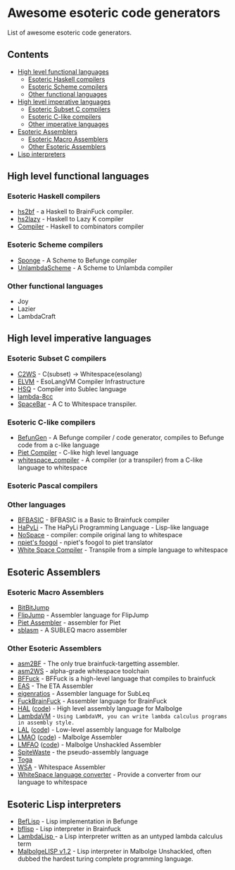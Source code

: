 # Awesome esoteric code generators
List of awesome esoteric code generators.

## Contents
* [High level functional languages](#high-level-functional-languages)
  * [Esoteric Haskell compilers](#esoteric-haskell-compilers)
  * [Esoteric Scheme compilers](#esoteric-scheme-compilers)
  * [Other functional languages](#other-functional-languages)
* [High level imperative languages](#high-level-imperative-languages)
  * [Esoteric Subset C compilers](#esoteric-subset-c-compilers)
  * [Esoteric C-like compilers](#esoteric-c-like-compilers)
  * [Other imperative languages](#other-imperative-languages)
* [Esoteric Assemblers](#esoteric-assemblers)
  * [Esoteric Macro Assemblers](#esoteric-macro-assemblers) 
  * [Other Esoteric Assemblers](#other-esoteric-assemblers) 
* [Lisp interpreters](#lisp-interpreters) 

## High level functional languages

### Esoteric Haskell compilers
* [hs2bf](https://www.xanxys.net/hs2bf/) - a Haskell to BrainFuck compiler.
* [hs2lazy](https://github.com/irori/hs2lazy) - Haskell to Lazy K compiler
* [Compiler](https://crypto.stanford.edu/~blynn/compiler/) - Haskell to combinators compiler

### Esoteric Scheme compilers
* [Sponge](http://cubonegro.orgfree.com/sponge/sponge.html) - A Scheme to Befunge compiler
* [UnlambdaScheme](https://github.com/schani/unlambdascheme) - A Scheme to Unlambda compiler

### Other functional languages
* Joy
* Lazier
* LambdaCraft

## High level imperative languages

### Esoteric Subset C compilers
* [C2WS](https://github.com/matsud224/c2ws) - C(subset) -> Whitespace(esolang)
* [ELVM](https://github.com/shinh/elvm/) - EsoLangVM Compiler Infrastructure
* [HSQ](http://mazonka.com/subleq/hsq.html) - Compiler into Sublec language
* [lambda-8cc](https://github.com/woodrush/lambda-8cc)
* [SpaceBar](https://github.com/progbits/spacebar/) - A C to Whitespace transpiler.

### Esoteric C-like compilers
* [BefunGen](https://www.mikescher.de/programs/view/BefunUtils) - A Befunge compiler / code generator, compiles to Befunge code from a c-like language
* [Piet Compiler](https://www.toothycat.net/wiki/wiki.pl?MoonShadow/Piet) - C-like high level language
* [whitespace_compiler](https://github.com/malkiewiczm/whitespace_compiler) - A compiler (or a transpiler) from a C-like language to whitespace

### Esoteric Pascal compilers

### Other languages
* [BFBASIC](https://esolangs.org/wiki/BFBASIC) - BFBASIC is a Basic to Brainfuck compiler
* [HaPyLi](https://github.com/wspace/cybis-hapyli) - The HaPyLi Programming Language - Lisp-like language
* [NoSpace](https://github.com/buyoh/nospace/) - compiler: compile original lang to whitespace
* [npiet's foogol](http://www.bertnase.de/npiet/npiet-foogol.html) - npiet's foogol to piet translator
* [White Space Compiler](https://github.com/jgkaplan/whitespaceTranspiler/) - Transpile from a simple language to whitespace

## Esoteric Assemblers

### Esoteric Macro Assemblers
* [BitBitJump](https://github.com/esovm/BitBitJump)
* [FlipJump](https://github.com/tomhea/flip-jump) - Assembler language for FlipJump
* [Piet Assembler](https://www.toothycat.net/wiki/wiki.pl?MoonShadow/Piet) - assembler for Piet
* [sblasm](https://github.com/lawrencewoodman/sblasm) - A SUBLEQ macro assembler

### Other Esoteric Assemblers
* [asm2BF](https://github.com/kspalaiologos/asmbf) - The only true brainfuck-targetting assembler.
* [asm2WS](https://github.com/kspalaiologos/asm2ws) - alpha-grade whitespace toolchain
* [BFFuck](https://esolangs.org/wiki/BFFuck) - BFFuck is a high-level language that compiles to brainfuck
* [EAS](http://www.miketaylor.org.uk/tech/eta/doc/easman.html) - The ETA Assembler
* [eigenratios](http://eigenratios.blogspot.com/2006/09/mark-ii-oisc-self-interpreter.html) - Assembler language for SubLeq
* [FuckBrainFuck](https://github.com/esovm/FuckBrainFuck) - Assembler language for BrainFuck
* [HAL](https://www.trs.cm.is.nagoya-u.ac.jp/projects/Malbolge/hal/hal-def.html.en) ([code](https://git.trs.css.i.nagoya-u.ac.jp/malbolge/ternary)) - High level assembly language for Malbolge
* [LambdaVM](https://github.com/woodrush/lambdavm) - `Using LambdaVM, you can write lambda calculus programs in assembly style.`
* [LAL](https://www.trs.cm.is.nagoya-u.ac.jp/projects/Malbolge/lal/lal-def.html.en) ([code](https://git.trs.css.i.nagoya-u.ac.jp/malbolge/lowass)) - Low-level assembly language for Malbolge
* [LMAO](https://lutter.cc/malbolge/assembler.html) ([code](https://github.com/esoteric-programmer/LMAO)) - Malbolge Assembler
* [LMFAO](https://lutter.cc/unshackled/assembler.html) ([code](https://github.com/esoteric-programmer/LMFAO)) - Malbolge Unshackled Assembler
* [SpiteWaste](https://github.com/collidedscope/spitewaste) - the pseudo-assembly language
* [Toga](https://github.com/esovm/toga)
* [WSA](https://github.com/helvm/wsa) - Whitespace Assembler
* [WhiteSpace language converter](https://github.com/drafear/whitespace-language-converter) - Provide a converter from our language to whitespace

## Esoteric Lisp interpreters
* [BefLisp](https://github.com/shinh/beflisp) - Lisp implementation in Befunge
* [bflisp](https://github.com/shinh/bflisp) - Lisp interpreter in Brainfuck
* [LambdaLisp ](https://github.com/woodrush/lambdalisp) - a Lisp interpreter written as an untyped lambda calculus term
* [MalbolgeLISP v1.2](https://github.com/kspalaiologos/malbolge-lisp) - Lisp interpreter in Malbolge Unshackled, often dubbed the hardest turing complete programming language.

